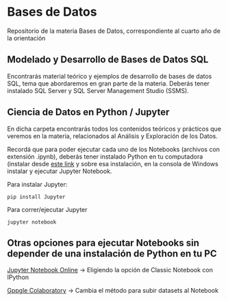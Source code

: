 # Bases de Datos
Repositorio de la materia Bases de Datos, correspondiente al cuarto año de la orientación

## Modelado y Desarrollo de Bases de Datos SQL
Encontrarás material teórico y ejemplos de desarrollo de bases de datos SQL, tema que abordaremos en gran parte de la materia. 
Deberás tener instalado SQL Server y SQL Server Management Studio (SSMS). 

## Ciencia de Datos en Python / Jupyter
En dicha carpeta encontrarás todos los contenidos teóricos y prácticos que veremos en la materia, relacionados al Análisis y Exploración de los Datos. 

Recordá que para poder ejecutar cada uno de los Notebooks (archivos con extensión .ipynb), deberás tener instalado Python en tu computadora (instalar desde [este link](http://www.python.org) y sobre esa instalación, en la consola de Windows instalar y ejecutar Jupyter Notebook.

Para instalar Jupyter:

`pip install Jupyter`

Para correr/ejecutar Jupyter 

`jupyter notebook`

## Otras opciones para ejecutar Notebooks sin depender de una instalación de Python en tu PC 

[Jupyter Notebook Online](https://jupyter.org/try) -> Eligiendo la opción de Classic Notebook con IPython

[Gppgle Colaboratory](https://colab.research.google.com) -> Cambia el método para subir datasets al Notebook
